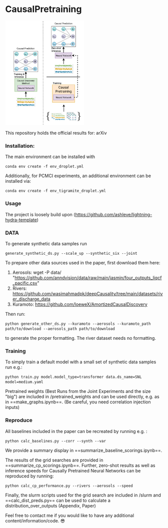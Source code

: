 # CausalPretraining



<img src="visualization.png" alt="image" width="50%" height="auto">

This repository holds the official results for: arXiv



### Installation: 


The main environment can be installed with 

```
conda env create -f env_droplet.yml
```

Additionally, for PCMCI experiments, an additional environment can be installed via: 

```
conda env create -f env_tigramite_droplet.yml
```


### Usage

The project is loosely build upon (https://github.com/ashleve/lightning-hydra-template)


### DATA

To generate synthetic data samples run 

```
generate_synthetic_ds.py --scale_up --synthetic_six --joint
```

To prepare other data sources used in the paper, first download them here: 

1. Aerosols: wget -P data/ "https://github.com/anndvision/data/raw/main/jasmin/four_outputs_liqcf_pacific.csv"
2. Rivers: https://github.com/wasimahmadpk/deepCausality/tree/main/datasets/river_discharge_data
3. Kuramoto: https://github.com/loeweX/AmortizedCausalDiscovery

Then run: 
```
python generate_other_ds.py --kuramoto --aerosols --kuramoto_path path/to/download --aerosols_path path/to/download
```
to generate the proper formatting. The river dataset needs no formatting.

### Training

To simply train a default model with a small set of synthetic data samples run e.g.: 

```
python train.py model.model_type=transformer data.ds_name=SNL model=medium.yaml
```

Pretrained weights (Best Runs from the Joint Experiments and the size "big") are included in /pretrained_weights and can be used directly, e.g. as in ==make_graphs.ipynb==. (Be careful, you need correlation injection inputs)


### Reproduce

All baselines included in the paper can be recreated by running e.g. :

```
python calc_baselines.py --corr --synth --var
```
We provide a summary display in ==summarize_baseline_scorings.ipynb==.


The results of the grid searches are provided in ==summarize_cp_scorings.ipynb==. 
Further, zero-shot results as well as inference speeds for Causally Pretrained Neural Networks can be reproduced by running: 
```
python calc_cp_performance.py --rivers --aerosols --speed
```


Finally, the slurm scripts used for the grid search are included in /slurm and ==calc_dist_preds.py== can be used to calculate a distribution_over_outputs (Appendix, Paper)




Feel free to contact me if you would like to have any additional content/information/code.  :sunglasses:



